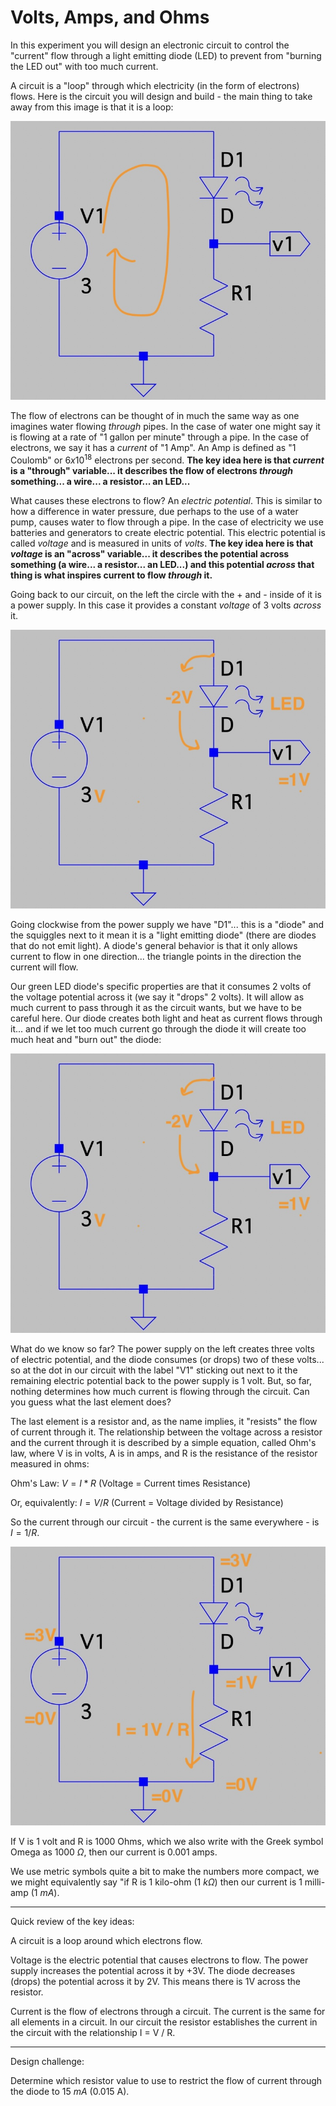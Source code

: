 # Volts, Amps, and Ohms

In this experiment you will design an electronic circuit to control the "current" flow through a light emitting diode (LED) to prevent from "burning the LED out" with too much current.

A circuit is a "loop" through which electricity (in the form of electrons) flows.  Here is the circuit you will design and build - the main thing to take away from this image is that it is a loop:

![Circuit](images/Circuit1.jpg)

The flow of electrons can be thought of in much the same way as one imagines water flowing *through* pipes.  In the case of water one might say it is flowing at a rate of "1 gallon per minute" through a pipe.  In the case of electrons, we say it has a *current* of "1 Amp".  An Amp is defined as "1 Coulomb" or $6 x 10^{18}$ electrons per second.  **The key idea here is that *current* is a "through" variable... it describes the flow of electrons *through* something... a wire... a resistor... an LED...** 

What causes these electrons to flow?  An *electric potential*.  This is similar to how a difference in water pressure, due perhaps to the use of a water pump, causes water to flow through a pipe.  In the case of electricity we use batteries and generators to create electric potential.  This electric potential is called *voltage* and is measured in units of *volts*.  **The key idea here is that *voltage* is an "across" variable... it describes the potential across something (a wire... a resistor... an LED...) and this potential *across* that thing is what inspires current to flow *through* it.**

Going back to our circuit, on the left the circle with the + and - inside of it is a power supply.  In this case it provides a constant *voltage* of 3 volts *across* it.  

![Power Supply](images/Circuit2.jpg)

Going clockwise from the power supply we have "D1"... this is a "diode" and the squiggles next to it mean it is a "light emitting diode" (there are diodes that do not emit light).  A diode's general behavior is that it only allows current to flow in one direction... the triangle points in the direction the current will flow.  

Our green LED diode's specific properties are that it consumes 2 volts of the voltage potential across it (we say it "drops" 2 volts).  It will allow as much current to pass through it as the circuit wants, but we have to be careful here.  Our diode creates both light and heat as current flows through it... and if we let too much current go through the diode it will create too much heat and "burn out" the diode:

![Diode](images/Circuit3.jpeg)

What do we know so far? The power supply on the left creates three volts of electric potential, and the diode consumes (or drops) two of these volts... so at the dot in our circuit with the label "V1" sticking out next to it the remaining electric potential back to the power supply is 1 volt.  But, so far, nothing determines how much current is flowing through the circuit.  Can you guess what the last element does?

The last element is a resistor and, as the name implies, it "resists" the flow of current through it.  The relationship between the voltage across a resistor and the current through it is described by a simple equation, called Ohm's law, where V is in volts, A is in amps, and R is the resistance of the resistor measured in ohms:

Ohm's Law: $V = I * R$ (Voltage = Current times Resistance)

Or, equivalently: $I = V / R$ (Current = Voltage divided by Resistance)

So the current through our circuit - the current is the same everywhere - is $I = 1 / R$.  

![Resistor](images/Circuit4.jpg)

If V is 1 volt and R is 1000 Ohms, which we also write with the Greek symbol Omega as 1000 $\Omega$, then our current is 0.001 amps.  

We use metric symbols quite a bit to make the numbers more compact, we we might equivalently say "if R is 1 kilo-ohm (1 $k\Omega$) then our current is 1 milli-amp (1 $mA$).  

---

Quick review of the key ideas:

A circuit is a loop around which electrons flow. 

Voltage is the electric potential that causes electrons to flow.  The power supply increases the potential across it by +3V.  The diode decreases (drops) the potential across it by 2V.  This means there is 1V across the resistor.

Current is the flow of electrons through a circuit.  The current is the same for all elements in a circuit.  In our circuit the resistor establishes the current in the circuit with the relationship I = V / R.

---

Design challenge: 

Determine which resistor value to use to restrict the flow of current through the diode to 15 $mA$ (0.015 A).









